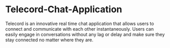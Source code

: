 # Telecord-Chat-Application
Telecord is an innovative real time chat application that allows users to connect and communicate with each other instantaneously. Users can easily engage in conversations without any lag or delay and make sure they stay connected no matter where they are.
